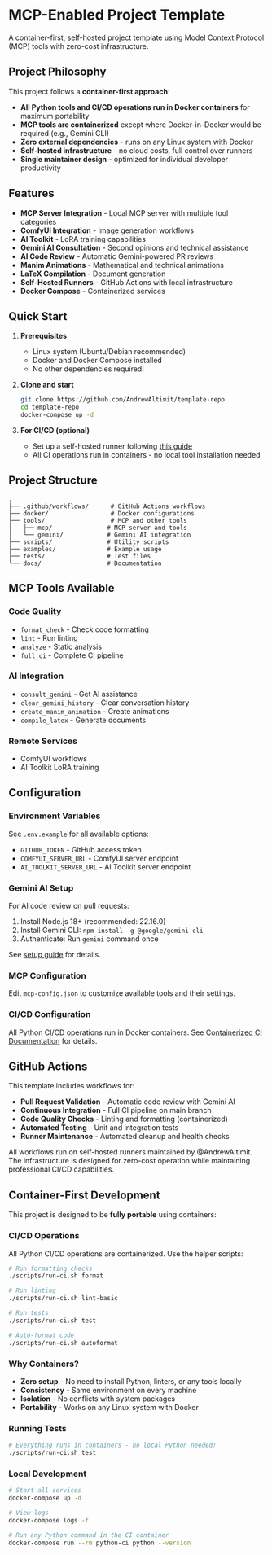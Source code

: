 # MCP-Enabled Project Template

A container-first, self-hosted project template using Model Context Protocol (MCP) tools with zero-cost infrastructure.

## Project Philosophy

This project follows a **container-first approach**:
- **All Python tools and CI/CD operations run in Docker containers** for maximum portability
- **MCP tools are containerized** except where Docker-in-Docker would be required (e.g., Gemini CLI)
- **Zero external dependencies** - runs on any Linux system with Docker
- **Self-hosted infrastructure** - no cloud costs, full control over runners
- **Single maintainer design** - optimized for individual developer productivity

## Features

- **MCP Server Integration** - Local MCP server with multiple tool categories
- **ComfyUI Integration** - Image generation workflows
- **AI Toolkit** - LoRA training capabilities
- **Gemini AI Consultation** - Second opinions and technical assistance
- **AI Code Review** - Automatic Gemini-powered PR reviews
- **Manim Animations** - Mathematical and technical animations
- **LaTeX Compilation** - Document generation
- **Self-Hosted Runners** - GitHub Actions with local infrastructure
- **Docker Compose** - Containerized services

## Quick Start

1. **Prerequisites**
   - Linux system (Ubuntu/Debian recommended)
   - Docker and Docker Compose installed
   - No other dependencies required!

2. **Clone and start**
   ```bash
   git clone https://github.com/AndrewAltimit/template-repo
   cd template-repo
   docker-compose up -d
   ```

3. **For CI/CD (optional)**
   - Set up a self-hosted runner following [this guide](docs/SELF_HOSTED_RUNNER_SETUP.md)
   - All CI operations run in containers - no local tool installation needed

## Project Structure

```
.
├── .github/workflows/      # GitHub Actions workflows
├── docker/                 # Docker configurations
├── tools/                  # MCP and other tools
│   ├── mcp/               # MCP server and tools
│   └── gemini/            # Gemini AI integration
├── scripts/               # Utility scripts
├── examples/              # Example usage
├── tests/                 # Test files
└── docs/                  # Documentation
```

## MCP Tools Available

### Code Quality
- `format_check` - Check code formatting
- `lint` - Run linting  
- `analyze` - Static analysis
- `full_ci` - Complete CI pipeline

### AI Integration
- `consult_gemini` - Get AI assistance
- `clear_gemini_history` - Clear conversation history
- `create_manim_animation` - Create animations
- `compile_latex` - Generate documents

### Remote Services
- ComfyUI workflows
- AI Toolkit LoRA training

## Configuration

### Environment Variables

See `.env.example` for all available options:
- `GITHUB_TOKEN` - GitHub access token
- `COMFYUI_SERVER_URL` - ComfyUI server endpoint
- `AI_TOOLKIT_SERVER_URL` - AI Toolkit server endpoint

### Gemini AI Setup

For AI code review on pull requests:
1. Install Node.js 18+ (recommended: 22.16.0)
2. Install Gemini CLI: `npm install -g @google/gemini-cli`
3. Authenticate: Run `gemini` command once

See [setup guide](docs/GEMINI_SETUP.md) for details.

### MCP Configuration

Edit `mcp-config.json` to customize available tools and their settings.

### CI/CD Configuration

All Python CI/CD operations run in Docker containers. See [Containerized CI Documentation](docs/CONTAINERIZED_CI.md) for details.

## GitHub Actions

This template includes workflows for:
- **Pull Request Validation** - Automatic code review with Gemini AI
- **Continuous Integration** - Full CI pipeline on main branch  
- **Code Quality Checks** - Linting and formatting (containerized)
- **Automated Testing** - Unit and integration tests
- **Runner Maintenance** - Automated cleanup and health checks

All workflows run on self-hosted runners maintained by @AndrewAltimit. The infrastructure is designed for zero-cost operation while maintaining professional CI/CD capabilities.

## Container-First Development

This project is designed to be **fully portable** using containers:

### CI/CD Operations
All Python CI/CD operations are containerized. Use the helper scripts:

```bash
# Run formatting checks
./scripts/run-ci.sh format

# Run linting
./scripts/run-ci.sh lint-basic

# Run tests
./scripts/run-ci.sh test

# Auto-format code
./scripts/run-ci.sh autoformat
```

### Why Containers?

- **Zero setup** - No need to install Python, linters, or any tools locally
- **Consistency** - Same environment on every machine
- **Isolation** - No conflicts with system packages
- **Portability** - Works on any Linux system with Docker

### Running Tests
```bash
# Everything runs in containers - no local Python needed!
./scripts/run-ci.sh test
```

### Local Development
```bash
# Start all services
docker-compose up -d

# View logs
docker-compose logs -f

# Run any Python command in the CI container
docker-compose run --rm python-ci python --version
```
